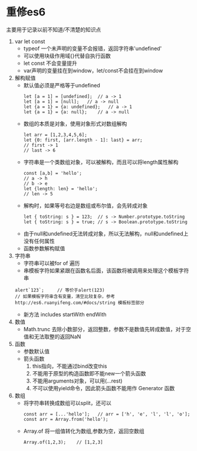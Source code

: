 # 重修es6

主要用于记录以前不知道/不清楚的知识点

1. var let const
	+ typeof 一个未声明的变量不会报错，返回字符串'undefined'
	+ 可以使用块级作用域{}代替自执行函数
	+ let const 不会变量提升
	+ var声明的变量挂在到window，let/const不会挂在到window
2. 解构赋值
	+ 默认值必须是严格等于undefined
		```
		let [a = 1] = [undefined];	// a -> 1
		let [a = 1] = [null];	// a -> null
		let {a = 1} = {a: undefined};	// a -> 1
		let {a = 1} = {a: null};	// a -> null
		```
	+ 数组的本质是对象，使用对象形式对数组解构
		```
		let arr = [1,2,3,4,5,6];
		let {0: first, [arr.length - 1]: last} = arr;
		// first -> 1
		// last -> 6
		```
	+ 字符串是一个类数组对象，可以被解构，而且可以将length属性解构
		```
		const [a,b] = 'hello';
		// a -> h
		// b -> e
		let {length: len} = 'hello';
		// len -> 5
		```
	+ 解构时，如果等号右边是数组或布尔值，会先转成对象
		```
		let { toString: s } = 123;	// s -> Number.prototype.toString
		let { toString: s } = true;	// s -> Boolean.prototype.toString
		```
	+ 由于null和undefined无法转成对象，所以无法解构，null和undefined上没有任何属性
	+ 函数参数解构赋值
3. 字符串
	+ 字符串可以被for of 遍历
	+ 串模板字符如果紧跟在函数名后面，该函数将被调用来处理这个模板字符串
	```
	alert`123`;		// 等价于alert(123)
	// 如果模板字符串含有变量，清空比较复杂，参考http://es6.ruanyifeng.com/#docs/string 模板标签部分
	```
	+ 新方法 includes startWith endWith 
4. 数值
	+ Math.trunc 去除小数部分，返回整数，参数不是数值先转成数值，对于空值和无法取整的返回NaN
5. 函数
	+ 参数默认值
	+ 箭头函数
		1. this指向，不能通过bind改变this
		2. 不能用于原型的构造函数即不能new一个箭头函数
		3. 不能用arguments对象，可以用(...rest)
		4. 不可以使用yield命令，因此箭头函数不能用作 Generator 函数
6. 数组
	+ 将字符串转换成数组可以split，还可以
		```
		const arr = [...'hello'];	// arr = ['h', 'e', 'l', 'l', 'o'];
		const arr = Array.from('hello');
		```
	+ Array.of 将一组值转化为数组,参数为空，返回空数组
		```
		Array.of(1,2,3);	// [1,2,3]
		```